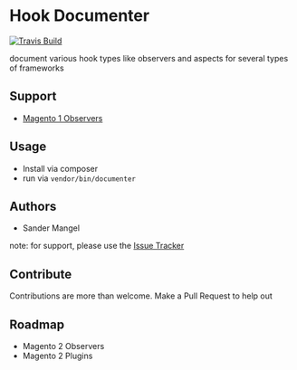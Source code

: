 # Hook Documenter

[![Travis Build](https://api.travis-ci.org/ffmengineering/hookdocumenter.svg?branch=master "Travis Build")](https://travis-ci.org/ffmengineering/hookdocumenter)

document various hook types like observers and aspects for several types of frameworks

## Support
- [Magento 1 Observers](https://github.com/ffmengineering/hookdocumenter/blob/master/docs/magento1-observers.md)

## Usage
- Install via composer
- run via `vendor/bin/documenter`

## Authors
- Sander Mangel

note: for support, please use the [Issue Tracker](https://github.com/ffmengineering/hookdocumenter/issues)

## Contribute
Contributions are more than welcome. Make a Pull Request to help out

## Roadmap 
- Magento 2 Observers
- Magento 2 Plugins